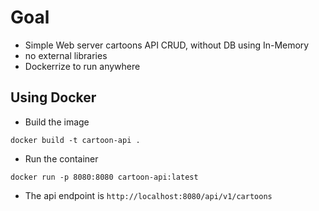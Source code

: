 # Goal

- Simple Web server cartoons API CRUD, without DB using In-Memory
- no external libraries
- Dockerrize to run anywhere

## Using Docker

- Build the image

```
docker build -t cartoon-api .
```

- Run the container

```
docker run -p 8080:8080 cartoon-api:latest
```

- The api endpoint is `http://localhost:8080/api/v1/cartoons`
